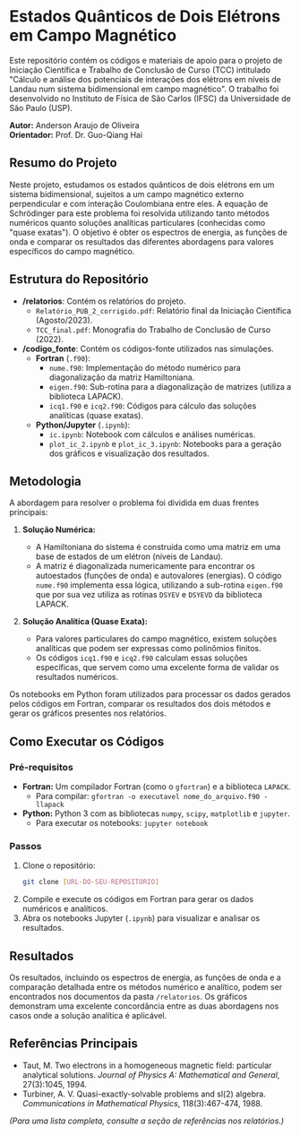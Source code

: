 # Estados Quânticos de Dois Elétrons em Campo Magnético

Este repositório contém os códigos e materiais de apoio para o projeto de Iniciação Científica e Trabalho de Conclusão de Curso (TCC) intitulado "Cálculo e análise dos potenciais de interações dos elétrons em níveis de Landau num sistema bidimensional em campo magnético". O trabalho foi desenvolvido no Instituto de Física de São Carlos (IFSC) da Universidade de São Paulo (USP).

**Autor:** Anderson Araujo de Oliveira  
**Orientador:** Prof. Dr. Guo-Qiang Hai

## Resumo do Projeto

Neste projeto, estudamos os estados quânticos de dois elétrons em um sistema bidimensional, sujeitos a um campo magnético externo perpendicular e com interação Coulombiana entre eles. A equação de Schrödinger para este problema foi resolvida utilizando tanto métodos numéricos quanto soluções analíticas particulares (conhecidas como "quase exatas"). O objetivo é obter os espectros de energia, as funções de onda e comparar os resultados das diferentes abordagens para valores específicos do campo magnético.

## Estrutura do Repositório

  * **/relatorios**: Contém os relatórios do projeto.
      * `Relatório_PUB_2_corrigido.pdf`: Relatório final da Iniciação Científica (Agosto/2023).
      * `TCC_final.pdf`: Monografia do Trabalho de Conclusão de Curso (2022).
  * **/codigo\_fonte**: Contém os códigos-fonte utilizados nas simulações.
      * **Fortran** (`.f90`):
          * `nume.f90`: Implementação do método numérico para diagonalização da matriz Hamiltoniana.
          * `eigen.f90`: Sub-rotina para a diagonalização de matrizes (utiliza a biblioteca LAPACK).
          * `icq1.f90` e `icq2.f90`: Códigos para cálculo das soluções analíticas (quase exatas).
      * **Python/Jupyter** (`.ipynb`):
          * `ic.ipynb`: Notebook com cálculos e análises numéricas.
          * `plot_ic_2.ipynb` e `plot_ic_3.ipynb`: Notebooks para a geração dos gráficos e visualização dos resultados.

## Metodologia

A abordagem para resolver o problema foi dividida em duas frentes principais:

1.  **Solução Numérica:**

      * A Hamiltoniana do sistema é construída como uma matriz em uma base de estados de um elétron (níveis de Landau).
      * A matriz é diagonalizada numericamente para encontrar os autoestados (funções de onda) e autovalores (energias). O código `nume.f90` implementa essa lógica, utilizando a sub-rotina `eigen.f90` que por sua vez utiliza as rotinas `DSYEV` e `DSYEVD` da biblioteca LAPACK.

2.  **Solução Analítica (Quase Exata):**

      * Para valores particulares do campo magnético, existem soluções analíticas que podem ser expressas como polinômios finitos.
      * Os códigos `icq1.f90` e `icq2.f90` calculam essas soluções específicas, que servem como uma excelente forma de validar os resultados numéricos.

Os notebooks em Python foram utilizados para processar os dados gerados pelos códigos em Fortran, comparar os resultados dos dois métodos e gerar os gráficos presentes nos relatórios.

## Como Executar os Códigos

### Pré-requisitos

  * **Fortran:** Um compilador Fortran (como o `gfortran`) e a biblioteca `LAPACK`.
      * Para compilar: `gfortran -o executavel nome_do_arquivo.f90 -llapack`
  * **Python:** Python 3 com as bibliotecas `numpy`, `scipy`, `matplotlib` e `jupyter`.
      * Para executar os notebooks: `jupyter notebook`

### Passos

1.  Clone o repositório:
    ```bash
    git clone [URL-DO-SEU-REPOSITORIO]
    ```
2.  Compile e execute os códigos em Fortran para gerar os dados numéricos e analíticos.
3.  Abra os notebooks Jupyter (`.ipynb`) para visualizar e analisar os resultados.

## Resultados

Os resultados, incluindo os espectros de energia, as funções de onda e a comparação detalhada entre os métodos numérico e analítico, podem ser encontrados nos documentos da pasta `/relatorios`. Os gráficos demonstram uma excelente concordância entre as duas abordagens nos casos onde a solução analítica é aplicável.

## Referências Principais

  * Taut, M. Two electrons in a homogeneous magnetic field: particular analytical solutions. *Journal of Physics A: Mathematical and General*, 27(3):1045, 1994.
  * Turbiner, A. V. Quasi-exactly-solvable problems and sl(2) algebra. *Communications in Mathematical Physics*, 118(3):467-474, 1988.

*(Para uma lista completa, consulte a seção de referências nos relatórios.)*
